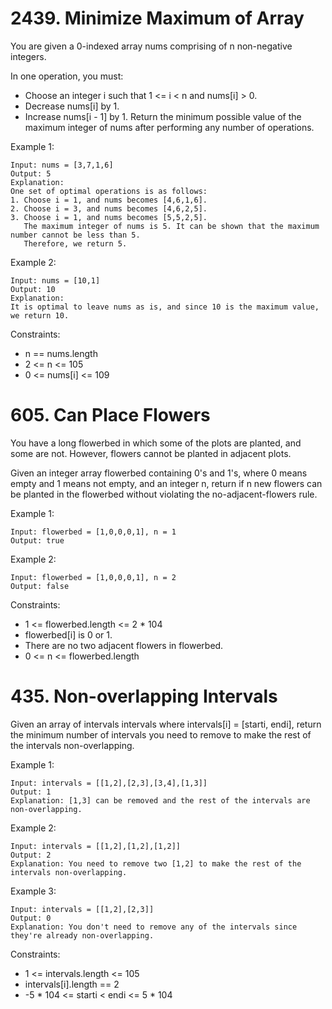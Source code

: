 # 2439. Minimize Maximum of Array

You are given a 0-indexed array nums comprising of n non-negative integers.

In one operation, you must:

* Choose an integer i such that 1 <= i < n and nums[i] > 0.
* Decrease nums[i] by 1.
* Increase nums[i - 1] by 1.
Return the minimum possible value of the maximum integer of nums after performing any number of operations.



Example 1:

```
Input: nums = [3,7,1,6]
Output: 5
Explanation:
One set of optimal operations is as follows:
1. Choose i = 1, and nums becomes [4,6,1,6].
2. Choose i = 3, and nums becomes [4,6,2,5].
3. Choose i = 1, and nums becomes [5,5,2,5].
   The maximum integer of nums is 5. It can be shown that the maximum number cannot be less than 5.
   Therefore, we return 5.
```
Example 2:

```
Input: nums = [10,1]
Output: 10
Explanation:
It is optimal to leave nums as is, and since 10 is the maximum value, we return 10.
```

Constraints:

* n == nums.length
* 2 <= n <= 105
* 0 <= nums[i] <= 109

# 605. Can Place Flowers
You have a long flowerbed in which some of the plots are planted, and some are not. However, flowers cannot be planted in adjacent plots.

Given an integer array flowerbed containing 0's and 1's, where 0 means empty and 1 means not empty, and an integer n, return if n new flowers can be planted in the flowerbed without violating the no-adjacent-flowers rule.


Example 1:
```
Input: flowerbed = [1,0,0,0,1], n = 1
Output: true
```
Example 2:
```
Input: flowerbed = [1,0,0,0,1], n = 2
Output: false
```

Constraints:

* 1 <= flowerbed.length <= 2 * 104
* flowerbed[i] is 0 or 1.
* There are no two adjacent flowers in flowerbed.
* 0 <= n <= flowerbed.length
# 435. Non-overlapping Intervals

Given an array of intervals intervals where intervals[i] = [starti, endi], return the minimum number of intervals you need to remove to make the rest of the intervals non-overlapping.

Example 1:
```
Input: intervals = [[1,2],[2,3],[3,4],[1,3]]
Output: 1
Explanation: [1,3] can be removed and the rest of the intervals are non-overlapping.
```
Example 2:
```
Input: intervals = [[1,2],[1,2],[1,2]]
Output: 2
Explanation: You need to remove two [1,2] to make the rest of the intervals non-overlapping.
```
Example 3:
```
Input: intervals = [[1,2],[2,3]]
Output: 0
Explanation: You don't need to remove any of the intervals since they're already non-overlapping.
```

Constraints:

* 1 <= intervals.length <= 105
* intervals[i].length == 2
* -5 * 104 <= starti < endi <= 5 * 104